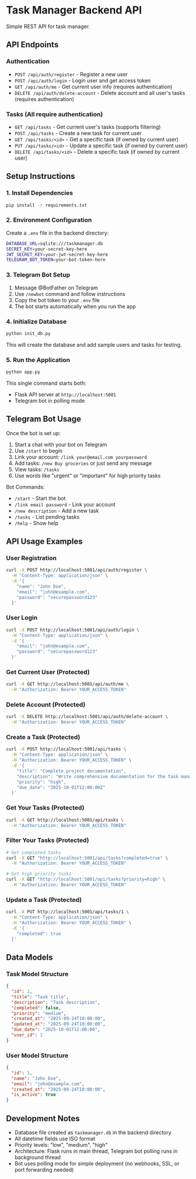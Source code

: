 # Task Manager Backend API

Simple REST API for task manager.

## API Endpoints

### Authentication

- `POST /api/auth/register` - Register a new user
- `POST /api/auth/login` - Login user and get access token
- `GET /api/auth/me` - Get current user info (requires authentication)
- `DELETE /api/auth/delete-account` - Delete account and all user's tasks (requires authentication)

### Tasks (All require authentication)

- `GET /api/tasks` - Get current user's tasks (supports filtering)
- `POST /api/tasks` - Create a new task for current user
- `GET /api/tasks/<id>` - Get a specific task (if owned by current user)
- `PUT /api/tasks/<id>` - Update a specific task (if owned by current user)
- `DELETE /api/tasks/<id>` - Delete a specific task (if owned by current user)

## Setup Instructions

### 1. Install Dependencies

```bash
pip install -r requirements.txt
```

### 2. Environment Configuration

Create a `.env` file in the backend directory:

```bash
DATABASE_URL=sqlite:///taskmanager.db
SECRET_KEY=your-secret-key-here
JWT_SECRET_KEY=your-jwt-secret-key-here
TELEGRAM_BOT_TOKEN=your-bot-token-here
```

### 3. Telegram Bot Setup

1. Message @BotFather on Telegram
2. Use `/newbot` command and follow instructions
3. Copy the bot token to your `.env` file
4. The bot starts automatically when you run the app

### 4. Initialize Database

```bash
python init_db.py
```

This will create the database and add sample users and tasks for testing.

### 5. Run the Application

```bash
python app.py
```

This single command starts both:
- Flask API server at `http://localhost:5001`
- Telegram bot in polling mode

## Telegram Bot Usage

Once the bot is set up:

1. Start a chat with your bot on Telegram
2. Use `/start` to begin
3. Link your account: `/link your@email.com yourpassword`
4. Add tasks: `/new Buy groceries` or just send any message
5. View tasks: `/tasks`
6. Use words like "urgent" or "important" for high priority tasks

Bot Commands:
- `/start` - Start the bot
- `/link email password` - Link your account
- `/new description` - Add a new task
- `/tasks` - List pending tasks
- `/help` - Show help

## API Usage Examples

### User Registration

```bash
curl -X POST http://localhost:5001/api/auth/register \
  -H "Content-Type: application/json" \
  -d '{
    "name": "John Doe",
    "email": "john@example.com",
    "password": "securepassword123"
  }'
```

### User Login

```bash
curl -X POST http://localhost:5001/api/auth/login \
  -H "Content-Type: application/json" \
  -d '{
    "email": "john@example.com",
    "password": "securepassword123"
  }'
```

### Get Current User (Protected)

```bash
curl -X GET http://localhost:5001/api/auth/me \
  -H "Authorization: Bearer YOUR_ACCESS_TOKEN"
```

### Delete Account (Protected)

```bash
curl -X DELETE http://localhost:5001/api/auth/delete-account \
  -H "Authorization: Bearer YOUR_ACCESS_TOKEN"
```

### Create a Task (Protected)

```bash
curl -X POST http://localhost:5001/api/tasks \
  -H "Content-Type: application/json" \
  -H "Authorization: Bearer YOUR_ACCESS_TOKEN" \
  -d '{
    "title": "Complete project documentation",
    "description": "Write comprehensive documentation for the task manager",
    "priority": "high",
    "due_date": "2025-10-01T12:00:00Z"
  }'
```

### Get Your Tasks (Protected)

```bash
curl -X GET http://localhost:5001/api/tasks \
  -H "Authorization: Bearer YOUR_ACCESS_TOKEN"
```

### Filter Your Tasks (Protected)

```bash
# Get completed tasks
curl -X GET "http://localhost:5001/api/tasks?completed=true" \
  -H "Authorization: Bearer YOUR_ACCESS_TOKEN"

# Get high priority tasks
curl -X GET "http://localhost:5001/api/tasks?priority=high" \
  -H "Authorization: Bearer YOUR_ACCESS_TOKEN"
```

### Update a Task (Protected)

```bash
curl -X PUT http://localhost:5001/api/tasks/1 \
  -H "Content-Type: application/json" \
  -H "Authorization: Bearer YOUR_ACCESS_TOKEN" \
  -d '{
    "completed": true
  }'
```

## Data Models

### Task Model Structure

```json
{
  "id": 1,
  "title": "Task title",
  "description": "Task description",
  "completed": false,
  "priority": "medium",
  "created_at": "2025-09-24T10:00:00",
  "updated_at": "2025-09-24T10:00:00",
  "due_date": "2025-10-01T12:00:00",
  "user_id": 1
}
```

### User Model Structure

```json
{
  "id": 1,
  "name": "John Doe",
  "email": "john@example.com",
  "created_at": "2025-09-24T10:00:00",
  "is_active": true
}
```

## Development Notes

- Database file created as `taskmanager.db` in the backend directory
- All datetime fields use ISO format
- Priority levels: "low", "medium", "high"
- Architecture: Flask runs in main thread, Telegram bot polling runs in background thread
- Bot uses polling mode for simple deployment (no webhooks, SSL, or port forwarding needed)